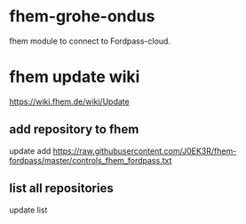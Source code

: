 # fhem-grohe-ondus
fhem module to connect to Fordpass-cloud.

# fhem update wiki
https://wiki.fhem.de/wiki/Update

## add repository to fhem
update add https://raw.githubusercontent.com/J0EK3R/fhem-fordpass/master/controls_fhem_fordpass.txt

## list all repositories
update list
